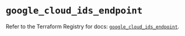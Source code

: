 # `google_cloud_ids_endpoint`

Refer to the Terraform Registry for docs: [`google_cloud_ids_endpoint`](https://registry.terraform.io/providers/hashicorp/google/6.49.2/docs/resources/cloud_ids_endpoint).
